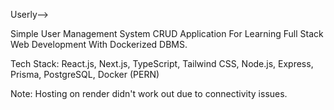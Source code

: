 Userly-->

Simple User Management System CRUD Application For Learning Full Stack Web Development With Dockerized DBMS.

Tech Stack: React.js, Next.js, TypeScript, Tailwind CSS, Node.js, Express, Prisma, PostgreSQL, Docker (PERN)

Note: Hosting on render didn't work out due to connectivity issues.
